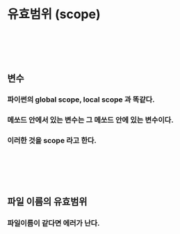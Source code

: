 # 유효범위 (scope)
### <br/><br/><br/>

## 변수
### 파이썬의 global scope, local scope 과 똑같다.
### 메쏘드 안에서 있는 변수는 그 메쏘드 안에 있는 변수이다.
### 이러한 것을 scope 라고 한다.
### <br/><br/><br/>

## 파일 이름의 유효범위
### 파일이름이 같다면 에러가 난다.

